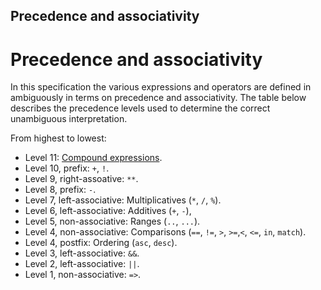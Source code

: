 Precedence and associativity
-------

# Precedence and associativity

In this specification the various expressions and operators are defined in ambiguously in terms on precedence and associativity. The table below describes the precedence levels used to determine the correct unambiguous interpretation.

From highest to lowest:

* Level 11: [Compound expressions](#sec-Compound-expressions).
* Level 10, prefix: `+`, `!`.
* Level 9, right-assoative: [](#sec-Binary-double-star-operator) `**`.
* Level 8, prefix: `-`.
* Level 7, left-associative: Multiplicatives (`*`, `/`, `%`).
* Level 6, left-associative: Additives (`+`, `-`),
* Level 5, non-associative: Ranges (`..`, `...`).
* Level 4, non-associative: Comparisons (`==`, `!=`, `>`, `>=`,`<`, `<=`, `in`, `match`).
* Level 4, postfix: Ordering (`asc`, `desc`).
* Level 3, left-associative: `&&`.
* Level 2, left-associative: `||`.
* Level 1, non-associative: `=>`.


